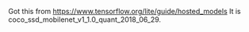 Got this from https://www.tensorflow.org/lite/guide/hosted_models
It is coco_ssd_mobilenet_v1_1.0_quant_2018_06_29.
